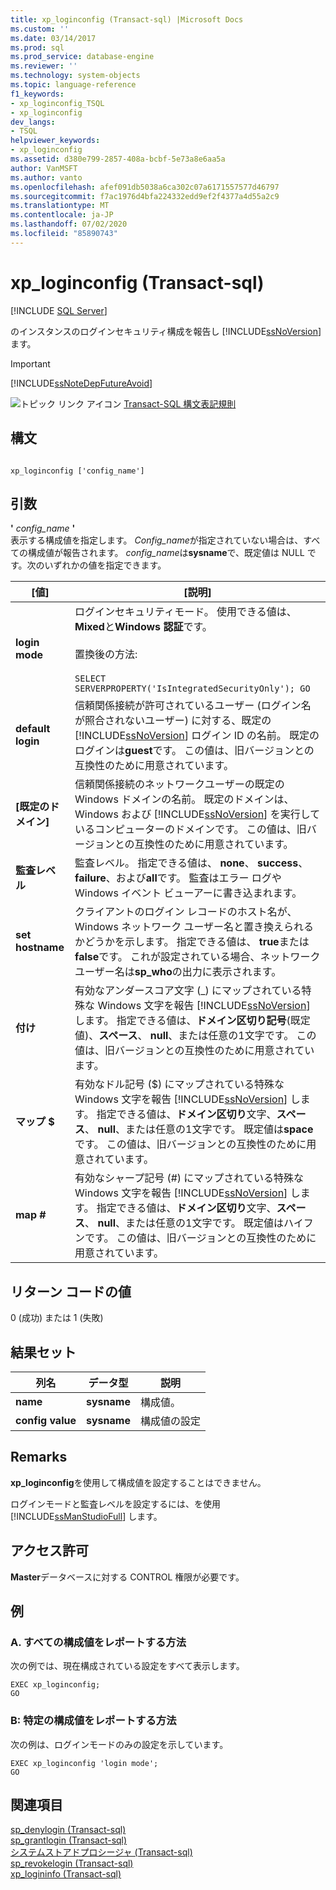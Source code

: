 ```yaml
---
title: xp_loginconfig (Transact-sql) |Microsoft Docs
ms.custom: ''
ms.date: 03/14/2017
ms.prod: sql
ms.prod_service: database-engine
ms.reviewer: ''
ms.technology: system-objects
ms.topic: language-reference
f1_keywords:
- xp_loginconfig_TSQL
- xp_loginconfig
dev_langs:
- TSQL
helpviewer_keywords:
- xp_loginconfig
ms.assetid: d380e799-2857-408a-bcbf-5e73a8e6aa5a
author: VanMSFT
ms.author: vanto
ms.openlocfilehash: afef091db5038a6ca302c07a6171557577d46797
ms.sourcegitcommit: f7ac1976d4bfa224332edd9ef2f4377a4d55a2c9
ms.translationtype: MT
ms.contentlocale: ja-JP
ms.lasthandoff: 07/02/2020
ms.locfileid: "85890743"
---
```

# <a name="xp_loginconfig-transact-sql"></a>xp_loginconfig (Transact-sql)
[!INCLUDE [SQL Server](../../includes/applies-to-version/sqlserver.md)]

  のインスタンスのログインセキュリティ構成を報告し [!INCLUDE[ssNoVersion](../../includes/ssnoversion-md.md)] ます。  
  
> [!IMPORTANT]  
>  [!INCLUDE[ssNoteDepFutureAvoid](../../includes/ssnotedepfutureavoid-md.md)]  
  
 ![トピック リンク アイコン](../../database-engine/configure-windows/media/topic-link.gif "トピック リンク アイコン") [Transact-SQL 構文表記規則](../../t-sql/language-elements/transact-sql-syntax-conventions-transact-sql.md)  
  
## <a name="syntax"></a>構文  
  
```  
  
xp_loginconfig ['config_name']  
```  
  
## <a name="arguments"></a>引数  
 **'** *config_name* **'**  
 表示する構成値を指定します。 *Config_name*が指定されていない場合は、すべての構成値が報告されます。 *config_name*は**sysname**で、既定値は NULL です。次のいずれかの値を指定できます。  
  
|[値]|[説明]|  
|-----------|-----------------|  
|**login mode**|ログインセキュリティモード。 使用できる値は、 **Mixed**と**Windows 認証**です。<br /><br /> 置換後の方法:<br /><br /> `SELECT SERVERPROPERTY('IsIntegratedSecurityOnly'); GO`|  
|**default login**|信頼関係接続が許可されているユーザー (ログイン名が照合されないユーザー) に対する、既定の [!INCLUDE[ssNoVersion](../../includes/ssnoversion-md.md)] ログイン ID の名前。 既定のログインは**guest**です。 この値は、旧バージョンとの互換性のために用意されています。|  
|**[既定のドメイン]**|信頼関係接続のネットワークユーザーの既定の Windows ドメインの名前。 既定のドメインは、Windows および [!INCLUDE[ssNoVersion](../../includes/ssnoversion-md.md)] を実行しているコンピューターのドメインです。 この値は、旧バージョンとの互換性のために用意されています。|  
|**監査レベル**|監査レベル。 指定できる値は、 **none**、 **success**、 **failure**、および**all**です。 監査はエラー ログや Windows イベント ビューアーに書き込まれます。|  
|**set hostname**|クライアントのログイン レコードのホスト名が、Windows ネットワーク ユーザー名と置き換えられるかどうかを示します。 指定できる値は、 **true**または**false**です。 これが設定されている場合、ネットワークユーザー名は**sp_who**の出力に表示されます。|  
|**付け**|有効なアンダースコア文字 (_) にマップされている特殊な Windows 文字を報告 [!INCLUDE[ssNoVersion](../../includes/ssnoversion-md.md)] します。 指定できる値は、**ドメイン区切り記号**(既定値)、**スペース**、 **null**、または任意の1文字です。 この値は、旧バージョンとの互換性のために用意されています。|  
|**マップ $**|有効なドル記号 ($) にマップされている特殊な Windows 文字を報告 [!INCLUDE[ssNoVersion](../../includes/ssnoversion-md.md)] します。 指定できる値は、**ドメイン区切り**文字、**スペース**、 **null**、または任意の1文字です。 既定値は**space**です。 この値は、旧バージョンとの互換性のために用意されています。|  
|**map #**|有効なシャープ記号 (#) にマップされている特殊な Windows 文字を報告 [!INCLUDE[ssNoVersion](../../includes/ssnoversion-md.md)] します。 指定できる値は、**ドメイン区切り**文字、**スペース**、 **null**、または任意の1文字です。 既定値はハイフンです。 この値は、旧バージョンとの互換性のために用意されています。|  
  
## <a name="return-code-values"></a>リターン コードの値  
 0 (成功) または 1 (失敗)  
  
## <a name="result-sets"></a>結果セット  
  
|列名|データ型|説明|  
|-----------------|---------------|-----------------|  
|**name**|**sysname**|構成値。|  
|**config value**|**sysname**|構成値の設定|  
  
## <a name="remarks"></a>Remarks  
 **xp_loginconfig**を使用して構成値を設定することはできません。  
  
 ログインモードと監査レベルを設定するには、を使用 [!INCLUDE[ssManStudioFull](../../includes/ssmanstudiofull-md.md)] します。  
  
## <a name="permissions"></a>アクセス許可  
 **Master**データベースに対する CONTROL 権限が必要です。  
  
## <a name="examples"></a>例  
  
### <a name="a-how-to-report-all-configuration-values"></a>A. すべての構成値をレポートする方法  
 次の例では、現在構成されている設定をすべて表示します。  
  
```  
EXEC xp_loginconfig;  
GO  
```  
  
### <a name="b-how-to-report-a-specific-configuration-value"></a>B: 特定の構成値をレポートする方法  
 次の例は、ログインモードのみの設定を示しています。  
  
```  
EXEC xp_loginconfig 'login mode';  
GO  
```  
  
## <a name="see-also"></a>関連項目  
 [sp_denylogin &#40;Transact-sql&#41;](../../relational-databases/system-stored-procedures/sp-denylogin-transact-sql.md)   
 [sp_grantlogin &#40;Transact-sql&#41;](../../relational-databases/system-stored-procedures/sp-grantlogin-transact-sql.md)   
 [システムストアドプロシージャ &#40;Transact-sql&#41;](../../relational-databases/system-stored-procedures/system-stored-procedures-transact-sql.md)   
 [sp_revokelogin &#40;Transact-sql&#41;](../../relational-databases/system-stored-procedures/sp-revokelogin-transact-sql.md)   
 [xp_logininfo &#40;Transact-sql&#41;](../../relational-databases/system-stored-procedures/xp-logininfo-transact-sql.md)  
  
  

